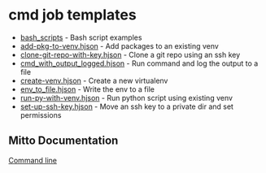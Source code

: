# cmd job templates
  
- [bash_scripts](bash_scripts) - Bash script examples
- [add-pkg-to-venv.hjson](add-pkg-to-venv.hjson) - Add packages to an existing venv  
- [clone-git-repo-with-key.hjson](clone-git-repo-with-key.hjson) - Clone a git repo using an ssh key  
- [cmd_with_output_logged.hjson](cmd_with_output_logged.hjson) - Run command and log the output to a file  
- [create-venv.hjson](create-venv.hjson) - Create a new virtualenv  
- [env_to_file.hjson](env_to_file.hjson) - Write the env to a file  
- [run-py-with-venv.hjson](run-py-with-venv.hjson) - Run python script using existing venv  
- [set-up-ssh-key.hjson](set-up-ssh-key.hjson) - Move an ssh key to a private dir and set permissions  
  
## Mitto Documentation
[Command line](https://www.zuar.com/help/mitto/command-line/)